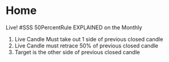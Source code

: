 # Home


Live! #SSS 50PercentRule EXPLAINED on the Monthly

1) Live Candle Must take out 1 side of previous closed candle
2) Live Candle must retrace 50% of previous closed candle
3) Target is the other side of previous closed candle
